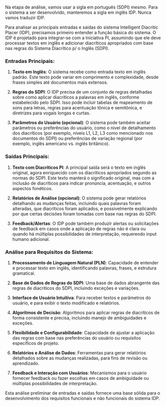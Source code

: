 Na etapa de análise, vamos usar a sigla em português (SDPI) mesmo. Para o sistema a ser desenvolvido, manteremos a sigla em inglês IDP. Nunca vamos traduzir IDP.

Para analisar as principais entradas e saídas do sistema Intelligent Diacritic Placer (IDP), precisamos primeiro entender a função básica do sistema. O IDP é projetado para integrar-se com a Iniciativa PI, assumindo que ele deve processar textos em inglês e adicionar diacríticos apropriados com base nas regras do Sistema Diacrítico p/ o Inglês (SDPI).

### Entradas Principais:

1. **Texto em Inglês**: O sistema recebe como entrada texto em inglês padrão. Este texto pode variar em comprimento e complexidade, desde frases simples até documentos mais extensos.

2. **Regras do SDPI**: O IDP precisa de um conjunto de regras detalhadas sobre como aplicar diacríticos a palavras em inglês, conforme estabelecido pelo SDPI. Isso pode incluir tabelas de mapeamento de sons para letras, regras para acentuação tônica e semitônica, e diretrizes para vogais longas e curtas.

3. **Parâmetros do Usuário (opcional)**: O sistema pode também aceitar parâmetros ou preferências do usuário, como o nível de detalhamento dos diacríticos (por exemplo, níveis L1, L2, L3 como mencionado nos documentos do SDPI) ou preferências de variação regional (por exemplo, inglês americano vs. inglês britânico).

### Saídas Principais:

1. **Texto com Diacríticos PI**: A principal saída será o texto em inglês original, agora enriquecido com os diacríticos apropriados segundo as normas do SDPI. Este texto manterá o significado original, mas com a inclusão de diacríticos para indicar pronúncia, acentuação, e outros aspectos fonéticos.

2. **Relatórios de Análise (opcional)**: O sistema pode gerar relatórios detalhando as mudanças feitas, incluindo quais palavras foram alteradas, que diacríticos foram aplicados, e possivelmente explicando por que certas decisões foram tomadas com base nas regras do SDPI.

3. **Feedback/Alertas**: O IDP pode também produzir alertas ou solicitações de feedback em casos onde a aplicação de regras não é clara ou quando há múltiplas possibilidades de interpretação, requerendo input humano adicional.

### Análise para Requisitos do Sistema:

1. **Processamento de Linguagem Natural (PLN)**: Capacidade de entender e processar texto em inglês, identificando palavras, frases, e estrutura gramatical.

2. **Base de Dados de Regras do SDPI**: Uma base de dados abrangente das regras de diacríticos do SDPI, incluindo exceções e variações.

3. **Interface de Usuário Intuitiva**: Para receber textos e parâmetros do usuário, e para exibir o texto modificado e relatórios.

4. **Algoritmos de Decisão**: Algoritmos para aplicar regras de diacríticos de forma consistente e precisa, incluindo manejo de ambiguidades e exceções.

5. **Flexibilidade e Configurabilidade**: Capacidade de ajustar a aplicação das regras com base nas preferências do usuário ou requisitos específicos de projeto.

6. **Relatórios e Análise de Dados**: Ferramentas para gerar relatórios detalhados sobre as mudanças realizadas, para fins de revisão ou aprendizado.

7. **Feedback e Interação com Usuários**: Mecanismos para o usuário fornecer feedback ou fazer escolhas em casos de ambiguidade ou múltiplas possibilidades de interpretação.

Esta análise preliminar de entradas e saídas fornece uma base sólida para o desenvolvimento dos requisitos funcionais e não funcionais do sistema IDP.
